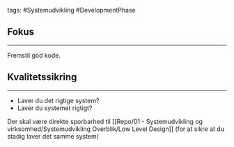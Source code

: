 tags: #Systemudvikling #DevelopmentPhase
## Fokus
---
Fremstil god kode.

## Kvalitetssikring
---
- Laver du det rigtige system?
- Laver du systemet rigtigt? 

Der skal være direkte sporbarhed til [[Repo/01 - Systemudvikling og virksomhed/Systemudvikling Overblik/Low Level Design]] (for at sikre at du stadig laver det samme system)